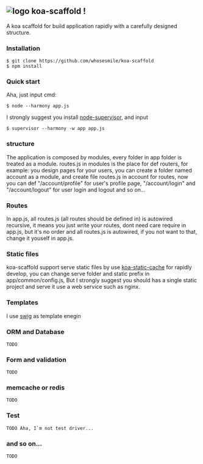 ## ![logo](https://avatars1.githubusercontent.com/u/1303816?v=2&u=c153ce09f7ba68a3c3eff36d876638a224db35da&s=30) koa-scaffold !

A koa scaffold for build application rapidly with a carefully designed structure.

### Installation
````
$ git clone https://github.com/whosesmile/koa-scaffold
$ npm install
````

### Quick start

Aha, just input cmd:
````
$ node --harmony app.js
````

I strongly suggest you install [node-supervisor](https://github.com/isaacs/node-supervisor), and input
````
$ supervisor --harmony -w app app.js
````

### structure
The application is composed by modules, every folder in app folder is treated as a module. routes.js in modules is the place for def routers, for example:
you design pages for your users, you can create a folder named account as a module, and create file routes.js in account for routes,
now you can def "/account/profile" for user's profile page, "/account/login" and "/account/logout" for user login and logout and so on...


### Routes
In app.js, all routes.js (all routes should be defined in) is autowired recursive, it means you just write your routes,
dont need care require in app.js, but it's no order and all routes.js is autowired, if you not want to that, change it youself in app.js.


### Static files
koa-scaffold support serve static files by use [koa-static-cache](https://github.com/koajs/static-cache) for rapidly develop, 
you can change serve folder and static prefix in app/common/config.js, But I strongly suggest you should has a single static project and serve it use a web service such as nginx.


### Templates
I use [swig](https://github.com/paularmstrong/swig) as template enegin

### ORM and Database
````
TODO
````

### Form and validation
````
TODO
````

### memcache or redis
````
TODO
````


### Test
````
TODO Aha, I`m not test driver...
````

### and so on...
````
TODO
````
